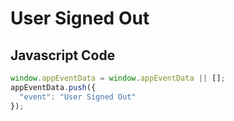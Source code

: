 # User Signed Out

### 

## Javascript Code
```js
window.appEventData = window.appEventData || [];
appEventData.push({
  "event": "User Signed Out"
});
```





